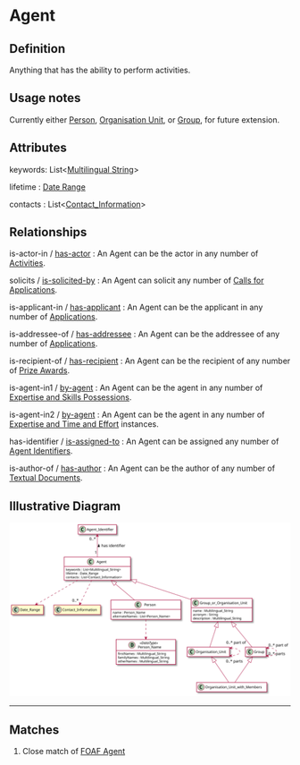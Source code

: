# Agent

## Definition
Anything that has the ability to perform activities.

## Usage notes
Currently either [Person](../entities/Person.md), 
[Organisation Unit](../entities/Organisation_Unit.md),
or [Group](../entities/Group.md),
for future extension.

## Attributes

keywords: List<[Multilingual String](../datatypes/Multilingual_String.md)>

lifetime : [Date Range](../datatypes/Date_Range.md)

contacts : List<[Contact_Information](../datatypes/Contact_Information.md)>

## Relationships

<a name="rel__is-actor-in">is-actor-in</a> / [has-actor](../entities/Activity.md#user-content-rel__has-actor) : An Agent can be the actor in any number of [Activities](../entities/Activity.md).

<a name="rel__solicits">solicits</a> / [is-solicited-by](../entities/Call_for_Applications.md#user-content-rel__is-solicited-by) : An Agent can solicit any number of [Calls for Applications](../entities/Call_for_Applications.md).

<a name="rel__is-applicant-in">is-applicant-in</a> / [has-applicant](../entities/Application.md#user-content-rel__has-applicant) : An Agent can be the applicant in any number of [Applications](../entities/Application.md).

<a name="rel__is-addressee-of">is-addressee-of</a> / [has-addressee](../entities/Application.md#user-content-rel__has-addressee) : An Agent can be the addressee of any number of [Applications](../entities/Application.md).

<a name="rel__is-recipient-of">is-recipient-of</a> / [has-recipient](../entities/Prize_Award.md#user-content-rel__has-recipient) : An Agent can be the recipient of any number of [Prize Awards](../entities/Prize_Award.md).

<a name="rel__is-agent-in1">is-agent-in1</a> / [by-agent](../entities/Expertise_and_Skills_Possession.md#user-content-rel__by-agent) : An Agent can be the agent in any number of [Expertise and Skills Possessions](../entities/Expertise_and_Skills_Possession.md).

<a name="rel__is-agent-in2">is-agent-in2</a> / [by-agent](../entities/Expertise_and_Time_and_Effort.md#user-content-rel__by-agent) : An Agent can be the agent in any number of [Expertise and Time and Effort](../entities/Expertise_and_Time_and_Effort.md) instances.

<a name="rel__has-identifier">has-identifier</a> / [is-assigned-to](../entities/Agent_Identifier.md#user-content-rel__is-assigned-to) : An Agent can be assigned any number of [Agent Identifiers](../entities/Agent_Identifier.md).

<a name="rel__is-author-of">is-author-of</a> / [has-author](../entities/Textual_Document.md#user-content-rel__has-author) : An Agent can be the author of any number of [Textual Documents](../entities/Textual_Document.md).

## Illustrative Diagram
![The Agent diagram](../diagrams/agent.svg)

---
## Matches
1. Close match of [FOAF Agent](http://xmlns.com/foaf/spec/#term_Agent) 
